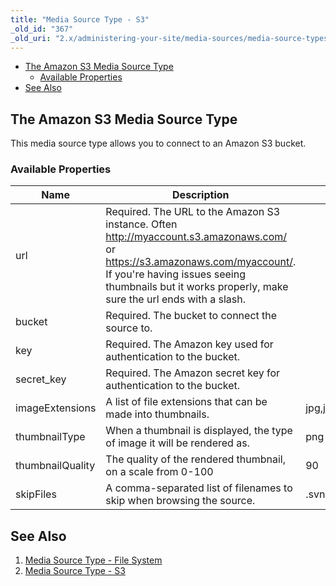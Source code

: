 ```yaml
---
title: "Media Source Type - S3"
_old_id: "367"
_old_uri: "2.x/administering-your-site/media-sources/media-source-types/media-source-type-s3"
---
```


- [The Amazon S3 Media Source Type](#the-amazon-s3-media-source-type)
  - [Available Properties](#available-properties)
- [See Also](#see-also)



## The Amazon S3 Media Source Type

This media source type allows you to connect to an Amazon S3 bucket.

### Available Properties

| Name             | Description                                                                                                                                                                                                                             | Default Value                                |
| ---------------- | --------------------------------------------------------------------------------------------------------------------------------------------------------------------------------------------------------------------------------------- | -------------------------------------------- |
| url              | Required. The URL to the Amazon S3 instance. Often <http://myaccount.s3.amazonaws.com/> or <https://s3.amazonaws.com/myaccount/>. If you're having issues seeing thumbnails but it works properly, make sure the url ends with a slash. |                                              |
| bucket           | Required. The bucket to connect the source to.                                                                                                                                                                                          |                                              |
| key              | Required. The Amazon key used for authentication to the bucket.                                                                                                                                                                         |
| secret\_key      | Required. The Amazon secret key for authentication to the bucket.                                                                                                                                                                       |
| imageExtensions  | A list of file extensions that can be made into thumbnails.                                                                                                                                                                             | jpg,jpeg,png,gif                             |
| thumbnailType    | When a thumbnail is displayed, the type of image it will be rendered as.                                                                                                                                                                | png                                          |
| thumbnailQuality | The quality of the rendered thumbnail, on a scale from 0-100                                                                                                                                                                            | 90                                           |
| skipFiles        | A comma-separated list of filenames to skip when browsing the source.                                                                                                                                                                   | .svn,.git,\_notes,nbproject,.idea,.DS\_Store |

## See Also

1. [Media Source Type - File System](building-sites/media-sources/types/media-source-type-file-system)
2. [Media Source Type - S3](building-sites/media-sources/types/media-source-type-s3)